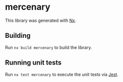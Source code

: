 # mercenary

This library was generated with [Nx](https://nx.dev).

## Building

Run `nx build mercenary` to build the library.

## Running unit tests

Run `nx test mercenary` to execute the unit tests via [Jest](https://jestjs.io).
